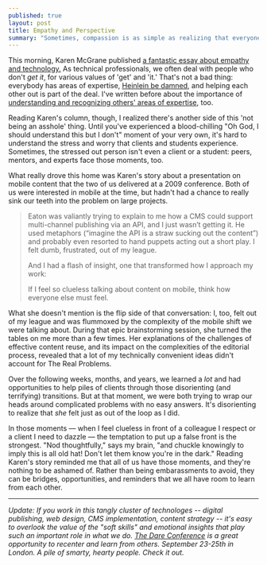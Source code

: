 ```yaml
---
published: true
layout: post
title: Empathy and Perspective
summary: "Sometimes, compassion is as simple as realizing that everyone else is confused, too."
---
```


This morning, Karen McGrane published [a fantastic essay about empathy and technology.](http://the-pastry-box-project.net/karen-mcgrane/2013-may-9/) As technical professionals, we often deal with people who don't *get it*, for various values of 'get' and 'it.' That's not a bad thing: everybody has areas of expertise, [Heinlein be damned](http://www.elise.com/quotes/heinlein_-_specialization_is_for_insects), and helping each other out is part of the deal. I've written before about the importance of [understanding and recognizing others' areas of expertise](http://eaton.tumblr.com/post/33243075856/is-that-so-hard), too.

Reading Karen's column, though, I realized there's another side of this 'not being an asshole' thing. Until you've experienced a blood-chilling "Oh God, I should understand this but I don't" moment of your very own, it's hard to understand the stress and worry that clients and students experience. Sometimes, the stressed out person isn't even a client or a student: peers, mentors, and experts face those moments, too.

What really drove this home was Karen's story about a presentation on mobile content that the two of us delivered at a 2009 conference. Both of us were interested in mobile at the time, but hadn't had a chance to really sink our teeth into the problem on large projects.

>Eaton was valiantly trying to explain to me how a CMS could support multi-channel publishing via an API, and I just wasn’t getting it. He used metaphors (“imagine the API is a straw sucking out the content”) and probably even resorted to hand puppets acting out a short play. I felt dumb, frustrated, out of my league.
>
>And I had a flash of insight, one that transformed how I approach my work:
>
>If I feel so clueless talking about content on mobile, think how everyone else must feel.

What she doesn't mention is the flip side of that conversation: I, too, felt out of my league and was flummoxed by the complexity of the mobile shift we were talking about. During that epic brainstorming session, she turned the tables on me more than a few times. Her explanations of the challenges of effective content reuse, and its impact on the complexities of the editorial process, revealed that a lot of my technically convenient ideas didn't account for The Real Problems.

Over the following weeks, months, and years, we learned a *lot* and had opportunities to help piles of clients through those disorienting (and terrifying) transitions. But at that moment, we were both trying to wrap our heads around complicated problems with no easy answers. It's disorienting to realize that *she* felt just as out of the loop as I did.

In those moments &mdash; when I feel clueless in front of a colleague I respect or a client I need to dazzle &mdash; the temptation to put up a false front is the strongest. "Nod thoughtfully," says my brain, "and chuckle knowingly to imply this is all old hat! Don't let them know you're in the dark." Reading Karen's story reminded me that all of us have those moments, and they're nothing to be ashamed of. Rather than being embarassments to avoid, they can be bridges, opportunities, and reminders that we all have room to learn from each other.

---

_Update: If you work in this tangly cluster of technologes -- digital publishing, web design, CMS implementation, content strategy -- it's easy to overlook the value of the "soft skills" and emotional insights that play such an important role in what we do. [The Dare Conference](2013.dareconf.com) is a great opportunity to recenter and learn from others. September 23-25th in London. A pile of smarty, hearty people. Check it out._
